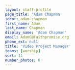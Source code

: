 ```yaml
---
layout: staff-profile
page_title: 'Adam Chapman'
ident: adam-chapman
first_name: Adam
last_name: Chapman
display_name: 'Adam Chapman'
email: AdamC@faithpromise.org
phone_ext: null
title: 'Video Project Manager'
teams: [worship]
sort: 11
number_photos: 0
---
```


